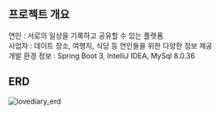 ## 프로젝트 개요
연인 : 서로의 일상을 기록하고 공유할 수 있는 플랫폼   
사업자 : 데이트 장소, 여행지, 식당 등 연인들을 위한 다양한 정보 제공   
개발 환경 정보 : Spring Boot 3, IntelliJ IDEA, MySql 8.0.36   

## ERD
![lovediary_erd](https://github.com/jiyoon241112/lovediary/assets/89115975/b1e73b2a-543b-4397-a0ed-cd9a4fd157b2)

